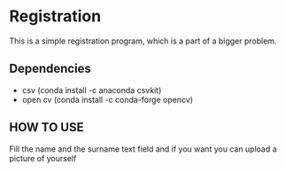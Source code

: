 # Registration
This is a simple registration program, which is a part of a bigger problem.

## Dependencies

<ul>
  <li> csv (conda install -c anaconda csvkit) </li>
  <li> open cv (conda install -c conda-forge opencv) </li>
</ul>


## HOW TO USE
Fill the name and the surname text field and if you want you can upload a picture of yourself

